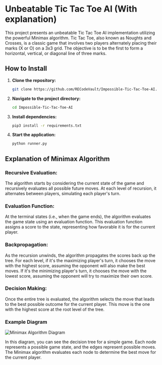 # Unbeatable Tic Tac Toe AI (With explanation)

This project presents an unbeatable Tic Tac Toe AI implementation utilizing the powerful Minimax algorithm. Tic Tac Toe, also known as Noughts and Crosses, is a classic game that involves two players alternately placing their marks (X or O) on a 3x3 grid. The objective is to be the first to form a horizontal, vertical, or diagonal line of three marks.

## How to Install

1. **Clone the repository:**
    ```bash
    git clone https://github.com/RECodeVault/Impossible-Tic-Tac-Toe-AI.git
    ```

2. **Navigate to the project directory:**
    ```bash
    cd Impossible-Tic-Tac-Toe-AI
    ```

3. **Install dependencies:**
    ```bash
    pip3 install -r requirements.txt
    ```

4. **Start the application:**
    ```bash
    python runner.py
    ```

## Explanation of Minimax Algorithm

### Recursive Evaluation:

The algorithm starts by considering the current state of the game and recursively evaluates all possible future moves.
At each level of recursion, it alternates between players, simulating each player's turn.

### Evaluation Function:

At the terminal states (i.e., when the game ends), the algorithm evaluates the game state using an evaluation function.
This evaluation function assigns a score to the state, representing how favorable it is for the current player.

### Backpropagation:

As the recursion unwinds, the algorithm propagates the scores back up the tree.
For each level, if it's the maximizing player's turn, it chooses the move with the highest score, assuming the opponent will also make the best moves.
If it's the minimizing player's turn, it chooses the move with the lowest score, assuming the opponent will try to maximize their own score.

### Decision Making:

Once the entire tree is evaluated, the algorithm selects the move that leads to the best possible outcome for the current player.
This move is the one with the highest score at the root level of the tree.

### Example Diagram

![Minimax Algorithm Diagram](https://alialaa.com/static/38d8b0523fa99f139df7564e6def9a61/c58a3/minimax.jpg)

In this diagram, you can see the decision tree for a simple game. Each node represents a possible game state, and the edges represent possible moves. The Minimax algorithm evaluates each node to determine the best move for the current player.
